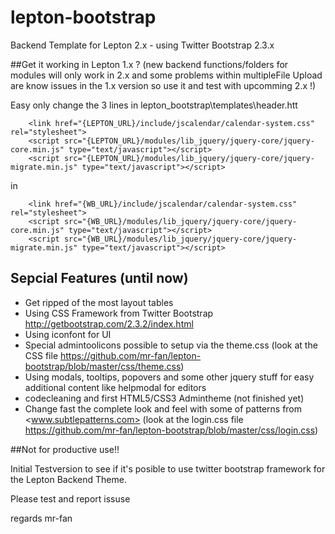 lepton-bootstrap
================

Backend Template for Lepton 2.x - using Twitter Bootstrap 2.3.x 

##Get it working in Lepton 1.x ?
(new backend functions/folders for modules will only work in 2.x and some problems within multipleFile Upload are know issues in the 1.x version so use it and test with upcomming 2.x !)

Easy only change the 3 lines in lepton_bootstrap\templates\header.htt

		<link href="{LEPTON_URL}/include/jscalendar/calendar-system.css" rel="stylesheet">
		<script src="{LEPTON_URL}/modules/lib_jquery/jquery-core/jquery-core.min.js" type="text/javascript"></script>
		<script src="{LEPTON_URL}/modules/lib_jquery/jquery-core/jquery-migrate.min.js" type="text/javascript"></script>

in

		<link href="{WB_URL}/include/jscalendar/calendar-system.css" rel="stylesheet">
		<script src="{WB_URL}/modules/lib_jquery/jquery-core/jquery-core.min.js" type="text/javascript"></script>
		<script src="{WB_URL}/modules/lib_jquery/jquery-core/jquery-migrate.min.js" type="text/javascript"></script>


## Sepcial Features (until now)

- Get ripped of the most layout tables
- Using CSS Framework from Twitter Bootstrap <http://getbootstrap.com/2.3.2/index.html>
- Using iconfont for UI
- Special admintoolicons possible to setup via the theme.css (look at the CSS file <https://github.com/mr-fan/lepton-bootstrap/blob/master/css/theme.css>)
- Using modals, tooltips, popovers and some other jquery stuff for easy additional content like helpmodal for editors
- codecleaning and first HTML5/CSS3 Admintheme (not finished yet)
- Change fast the complete look and feel with some of patterns from <www.subtlepatterns.com> (look at the login.css file <https://github.com/mr-fan/lepton-bootstrap/blob/master/css/login.css>)


##Not for productive use!!

Initial Testversion to see if it's posible to use twitter bootstrap framework for the Lepton Backend Theme.

Please test and report issuse

regards mr-fan

